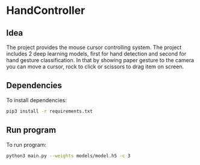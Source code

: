 # HandController

## Idea

The project provides the mouse cursor controlling system. The project includes 2 deep learning models, first for hand detection and second for hand gesture classification. In that by showing paper gesture to the camera you can move a cursor, rock to click or scissors to drag item on screen.

## Dependencies

To install dependencies:

```bash
pip3 install -r requirements.txt
```

## Run program

To run program:
```bash
python3 main.py --weights models/model.h5 -c 3
```
